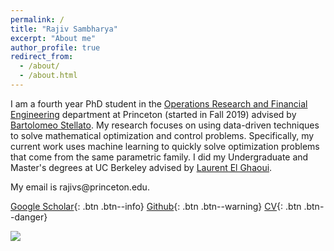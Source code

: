```yaml
---
permalink: /
title: "Rajiv Sambharya"
excerpt: "About me"
author_profile: true
redirect_from: 
  - /about/
  - /about.html
---
```


I am a fourth year PhD student in the [Operations Research and Financial Engineering](https://orfe.princeton.edu) department at Princeton (started in Fall 2019) advised by [Bartolomeo Stellato](https://stellato.io).  My research focuses on using data-driven techniques to solve mathematical optimization and control problems. Specifically, my current work uses machine learning to quickly solve optimization problems that come from the same parametric family. I did my Undergraduate and Master's degrees at UC Berkeley advised by [Laurent El Ghaoui](https://people.eecs.berkeley.edu/~elghaoui/).  

My email is rajivs<span style="display:none">foo</span>@princeton.edu.

[Google Scholar](https://scholar.google.com/citations?user=2FZJ820AAAAJ&hl=en){: .btn .btn--info}
[Github](https://github.com/rajivsambharya){: .btn .btn--warning}
[CV]({{rajivsambharya.github.io}}/files/CV.pdf){: .btn .btn--danger}


![]({{rajivsambharya.github.io}}/images/princeton_logo.png)




